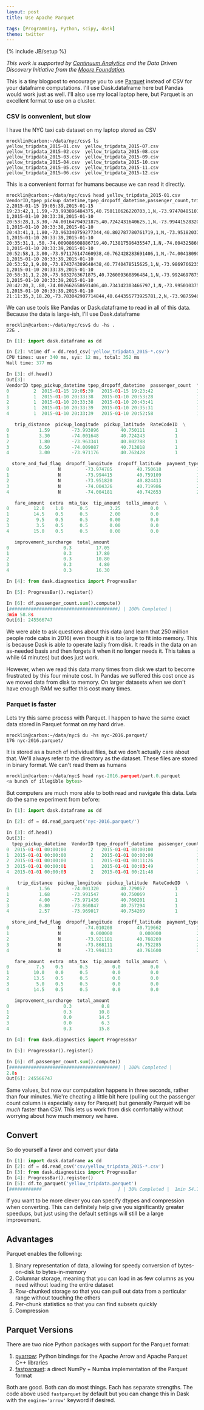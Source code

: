 ```yaml
---
layout: post
title: Use Apache Parquet

tags: [Programming, Python, scipy, dask]
theme: twitter
---
```

{% include JB/setup %}

*This work is supported by [Continuum Analytics](http://continuum.io)
and the Data Driven Discovery Initiative from the [Moore
Foundation](https://www.moore.org/).*

This is a tiny blogpost to encourage you to use
[Parquet](http://parquet.apache.org/) instead of CSV for your dataframe
computations.  I'll use Dask.dataframe here but Pandas would work just as well.
I'll also use my local laptop here, but Parquet is an excellent format to use
on a cluster.

### CSV is convenient, but slow

I have the NYC taxi cab dataset on my laptop stored as CSV

```
mrocklin@carbon:~/data/nyc/csv$ ls
yellow_tripdata_2015-01.csv  yellow_tripdata_2015-07.csv
yellow_tripdata_2015-02.csv  yellow_tripdata_2015-08.csv
yellow_tripdata_2015-03.csv  yellow_tripdata_2015-09.csv
yellow_tripdata_2015-04.csv  yellow_tripdata_2015-10.csv
yellow_tripdata_2015-05.csv  yellow_tripdata_2015-11.csv
yellow_tripdata_2015-06.csv  yellow_tripdata_2015-12.csv
```

This is a convenient format for humans because we can read it directly.

```
mrocklin@carbon:~/data/nyc/csv$ head yellow_tripdata_2015-01.csv
VendorID,tpep_pickup_datetime,tpep_dropoff_datetime,passenger_count,trip_distance,pickup_longitude,pickup_latitude,RateCodeID,store_and_fwd_flag,dropoff_longitude,dropoff_latitude,payment_type,fare_amount,extra,mta_tax,tip_amount,tolls_amount,improvement_surcharge,total_amount
2,2015-01-15 19:05:39,2015-01-15
19:23:42,1,1.59,-73.993896484375,40.750110626220703,1,N,-73.974784851074219,40.750617980957031,1,12,1,0.5,3.25,0,0.3,17.05
1,2015-01-10 20:33:38,2015-01-10
20:53:28,1,3.30,-74.00164794921875,40.7242431640625,1,N,-73.994415283203125,40.759109497070313,1,14.5,0.5,0.5,2,0,0.3,17.8
1,2015-01-10 20:33:38,2015-01-10
20:43:41,1,1.80,-73.963340759277344,40.802787780761719,1,N,-73.951820373535156,40.824413299560547,2,9.5,0.5,0.5,0,0,0.3,10.8
1,2015-01-10 20:33:39,2015-01-10
20:35:31,1,.50,-74.009086608886719,40.713817596435547,1,N,-74.004325866699219,40.719985961914063,2,3.5,0.5,0.5,0,0,0.3,4.8
1,2015-01-10 20:33:39,2015-01-10
20:52:58,1,3.00,-73.971176147460938,40.762428283691406,1,N,-74.004180908203125,40.742652893066406,2,15,0.5,0.5,0,0,0.3,16.3
1,2015-01-10 20:33:39,2015-01-10
20:53:52,1,9.00,-73.874374389648438,40.7740478515625,1,N,-73.986976623535156,40.758193969726563,1,27,0.5,0.5,6.7,5.33,0.3,40.33
1,2015-01-10 20:33:39,2015-01-10
20:58:31,1,2.20,-73.9832763671875,40.726009368896484,1,N,-73.992469787597656,40.7496337890625,2,14,0.5,0.5,0,0,0.3,15.3
1,2015-01-10 20:33:39,2015-01-10
20:42:20,3,.80,-74.002662658691406,40.734142303466797,1,N,-73.995010375976563,40.726325988769531,1,7,0.5,0.5,1.66,0,0.3,9.96
1,2015-01-10 20:33:39,2015-01-10
21:11:35,3,18.20,-73.783042907714844,40.644355773925781,2,N,-73.987594604492187,40.759357452392578,2,52,0,0.5,0,5.33,0.3,58.13
```

We can use tools like Pandas or Dask.dataframe to read in all of this data.
Because the data is large-ish, I'll use Dask.dataframe

```
mrocklin@carbon:~/data/nyc/csv$ du -hs .
22G .
```

```python
In [1]: import dask.dataframe as dd

In [2]: %time df = dd.read_csv('yellow_tripdata_2015-*.csv')
CPU times: user 340 ms, sys: 12 ms, total: 352 ms
Wall time: 377 ms

In [3]: df.head()
Out[3]:
VendorID tpep_pickup_datetime tpep_dropoff_datetime  passenger_count  \
0         2  2015-01-15 19:05:39   2015-01-15 19:23:42                1
1         1  2015-01-10 20:33:38   2015-01-10 20:53:28                1
2         1  2015-01-10 20:33:38   2015-01-10 20:43:41                1
3         1  2015-01-10 20:33:39   2015-01-10 20:35:31                1
4         1  2015-01-10 20:33:39   2015-01-10 20:52:58                1

   trip_distance  pickup_longitude  pickup_latitude  RateCodeID  \
0           1.59        -73.993896        40.750111           1
1           3.30        -74.001648        40.724243           1
2           1.80        -73.963341        40.802788           1
3           0.50        -74.009087        40.713818           1
4           3.00        -73.971176        40.762428           1

  store_and_fwd_flag  dropoff_longitude  dropoff_latitude  payment_type \
0                  N         -73.974785         40.750618             1
1                  N         -73.994415         40.759109             1
2                  N         -73.951820         40.824413             2
3                  N         -74.004326         40.719986             2
4                  N         -74.004181         40.742653             2

   fare_amount  extra  mta_tax  tip_amount  tolls_amount  \
0         12.0    1.0      0.5        3.25           0.0
1         14.5    0.5      0.5        2.00           0.0
2          9.5    0.5      0.5        0.00           0.0
3          3.5    0.5      0.5        0.00           0.0
4         15.0    0.5      0.5        0.00           0.0

   improvement_surcharge  total_amount
0                    0.3         17.05
1                    0.3         17.80
2                    0.3         10.80
3                    0.3          4.80
4                    0.3         16.30

In [4]: from dask.diagnostics import ProgressBar

In [5]: ProgressBar().register()

In [6]: df.passenger_count.sum().compute()
[########################################] | 100% Completed |
3min 58.8s
Out[6]: 245566747
```

We were able to ask questions about this data (and learn that 250 million
people rode cabs in 2016) even though it is too large to fit into memory.  This
is because Dask is able to operate lazily from disk.  It reads in the data on
an as-needed basis and then forgets it when it no longer needs it.  This takes
a while (4 minutes) but does just work.

However, when we read this data many times from disk we start to become
frustrated by this four minute cost.  In Pandas we suffered this cost once as
we moved data from disk to memory.  On larger datasets when we don't have
enough RAM we suffer this cost many times.


### Parquet is faster

Lets try this same process with Parquet.  I happen to have the same exact data
stored in Parquet format on my hard drive.

```
mrocklin@carbon:~/data/nyc$ du -hs nyc-2016.parquet/
17G nyc-2016.parquet/
```

It is stored as a bunch of individual files, but we don't actually care about
that.  We'll always refer to the directory as the dataset.  These files are
stored in binary format.  We can't read them as humans

```python
mrocklin@carbon:~/data/nyc$ head nyc-2016.parquet/part.0.parquet
<a bunch of illegible bytes>
```

But computers are much more able to both read and navigate this data.  Lets do
the same experiment from before:

```python
In [1]: import dask.dataframe as dd

In [2]: df = dd.read_parquet('nyc-2016.parquet/')

In [3]: df.head()
Out[3]:
  tpep_pickup_datetime  VendorID tpep_dropoff_datetime  passenger_count  \
0  2015-01-01 00:00:00         2   2015-01-01 00:00:00                3
1  2015-01-01 00:00:00         2   2015-01-01 00:00:00                1
2  2015-01-01 00:00:00         1   2015-01-01 00:11:26                5
3  2015-01-01 00:00:01         1   2015-01-01 00:03:49                1
4  2015-01-01 00:00:03         2   2015-01-01 00:21:48                2

    trip_distance  pickup_longitude  pickup_latitude  RateCodeID  \
0           1.56        -74.001320        40.729057           1
1           1.68        -73.991547        40.750069           1
2           4.00        -73.971436        40.760201           1
3           0.80        -73.860847        40.757294           1
4           2.57        -73.969017        40.754269           1

  store_and_fwd_flag  dropoff_longitude  dropoff_latitude  payment_type  \
0                  N         -74.010208         40.719662             1
1                  N           0.000000          0.000000             2
2                  N         -73.921181         40.768269             2
3                  N         -73.868111         40.752285             2
4                  N         -73.994133         40.761600             2

   fare_amount  extra  mta_tax  tip_amount  tolls_amount  \
0          7.5    0.5      0.5         0.0           0.0
1         10.0    0.0      0.5         0.0           0.0
2         13.5    0.5      0.5         0.0           0.0
3          5.0    0.5      0.5         0.0           0.0
4         14.5    0.5      0.5         0.0           0.0

   improvement_surcharge  total_amount
0                    0.3           8.8
1                    0.3          10.8
2                    0.0          14.5
3                    0.0           6.3
4                    0.3          15.8

In [4]: from dask.diagnostics import ProgressBar

In [5]: ProgressBar().register()

In [6]: df.passenger_count.sum().compute()
[########################################] | 100% Completed |
2.8s
Out[6]: 245566747
```

Same values, but now our computation happens in three seconds, rather than four
minutes.  We're cheating a little bit here (pulling out the passenger count
column is especially easy for Parquet) but generally Parquet will be *much*
faster than CSV.  This lets us work from disk comfortably without worrying
about how much memory we have.

Convert
-------

So do yourself a favor and convert your data

```python
In [1]: import dask.dataframe as dd
In [2]: df = dd.read_csv('csv/yellow_tripdata_2015-*.csv')
In [3]: from dask.diagnostics import ProgressBar
In [4]: ProgressBar().register()
In [5]: df.to_parquet('yellow_tripdata.parquet')
[############                            ] | 30% Completed |  1min 54.7s
```

If you want to be more clever you can specify dtypes and compression when
converting.  This can definitely help give you significantly greater speedups,
but just using the default settings will still be a large improvement.


Advantages
----------

Parquet enables the following:

1.  Binary representation of data, allowing for speedy conversion of
    bytes-on-disk to bytes-in-memory
2.  Columnar storage, meaning that you can load in as few columns as you need
    without loading the entire dataset
3.  Row-chunked storage so that you can pull out data from a particular range
    without touching the others
4.  Per-chunk statistics so that you can find subsets quickly
5.  Compression

Parquet Versions
----------------

There are two nice Python packages with support for the Parquet format:

1.  [pyarrow](https://arrow.apache.org/docs/python/parquet.html):
    Python bindings for the Apache Arrow and Apache Parquet C++ libraries
2.  [fastparquet](http://fastparquet.readthedocs.io/en/latest/): a direct
    NumPy + Numba implementation of the Parquet format

Both are good.  Both can do most things.  Each has separate strengths.  The
code above used `fastparquet` by default but you can change this in Dask with
the `engine='arrow'` keyword if desired.
